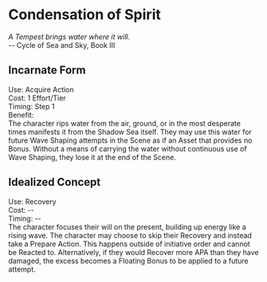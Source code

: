 # Condensation of Spirit

*A Tempest brings water where it will.*  
-- Cycle of Sea and Sky, Book III

## Incarnate Form
Use: Acquire Action  
Cost: 1 Effort/Tier  
Timing: Step 1  
Benefit:  
The character rips water from the air, ground, or in the most desperate times manifests it from the Shadow Sea itself. They may use this water for future Wave Shaping attempts in the Scene as if an Asset that provides no Bonus. Without a means of carrying the water without continuous use of Wave Shaping, they lose it at the end of the Scene.

## Idealized Concept
Use: Recovery  
Cost: --  
Timing: --  
The character focuses their will on the present, building up energy like a rising wave. The character may choose to skip their Recovery and instead take a Prepare Action. This happens outside of initiative order and cannot be Reacted to. Alternatively, if they would Recover more APA than they have damaged, the excess becomes a Floating Bonus to be applied to a future attempt.